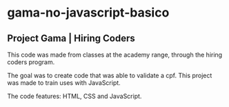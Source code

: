 # gama-no-javascript-basico

## Project Gama | Hiring Coders

This code was made from classes at the academy range, through the hiring coders program.

The goal was to create code that was able to validate a cpf. This project was made to train uses with JavaScript.

The code features: HTML, CSS and JavaScript.
